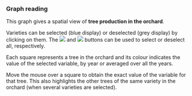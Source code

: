 ### Graph reading

This graph gives a spatial view of **tree production in the orchard**.

Varieties can be selected (blue display) or deselected (grey display) by clicking on them. The ![](square-check-regular.png) and ![](trash-solid.png) buttons can be used to select or deselect all, respectively.

Each square represents a tree in the orchard and its colour indicates the value of the selected variable, by year or averaged over all the years.

Move the mouse over a square to obtain the exact value of the variable for that tree.
This also highlights the other trees of the same variety in the orchard (when several varieties are selected).
